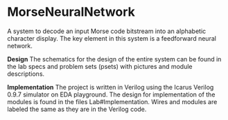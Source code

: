 # MorseNeuralNetwork

A system to decode an input Morse code bitstream into an alphabetic character display. The key element in this system is a feedforward neural network.

<b>Design</b>
The schematics for the design of the entire system can be found in the lab specs and problem sets (psets) with pictures and module descriptions.

<b>Implementation</b>
The project is written in Verilog using the Icarus Verilog 0.9.7 simulator on EDA playground. The design for implementation of the modules is found in the files Lab#Implementation. Wires and modules are labeled the same as they are in the Verilog code.
